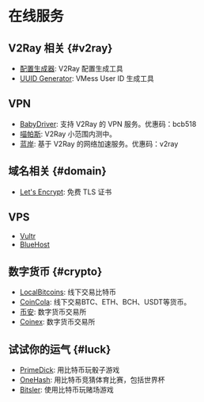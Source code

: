 # 在线服务

## V2Ray 相关 {#v2ray}

* [配置生成器](https://htfy96.github.io/v2ray-config-gen/): V2Ray 配置生成工具
* [UUID Generator](https://www.uuidgenerator.net/): VMess User ID 生成工具

## VPN

* [BabyDriver](http://babydriver.me/): 支持 V2Ray 的 VPN 服务。优惠码：bcb518
* [喵帕斯](https://xn--i2ru8q2qg.com/): V2Ray 小范围内测中。
* [蓝岸](https://xn--sjt174g.com/): 基于 V2Ray 的网络加速服务。优惠码：v2ray

## 域名相关 {#domain}

* [Let's Encrypt](https://letsencrypt.org/): 免费 TLS 证书

## VPS

* [Vultr](https://www.vultr.com/?ref=7269307)
* [BlueHost](https://www.bluehost.com/track/v2ray/)

## 数字货币 {#crypto}

* [LocalBitcoins](https://localbitcoins.com/?ch=khtm): 线下交易比特币
* [CoinCola](https://www.coincola.com/mobile/signup?ref=QAcvfy2g): 线下交易BTC、ETH、BCH、USDT等货币。
* [币安](https://www.binance.com/?ref=35382451): 数字货币交易所
* [Coinex](https://www.coinex.com/account/signup?refer_code=r3fmp): 数字货币交易所

## 试试你的运气 {#luck}

* [PrimeDick](https://primedice.com/?c=default): 用比特币玩骰子游戏
* [OneHash](https://www.onehash.com/?ap=56d52158f7e04b169ec54d): 用比特币竞猜体育比赛，包括世界杯
* [Bitsler](https://www.bitsler.com/?ref=VictoriaR): 使用比特币玩赌场游戏

